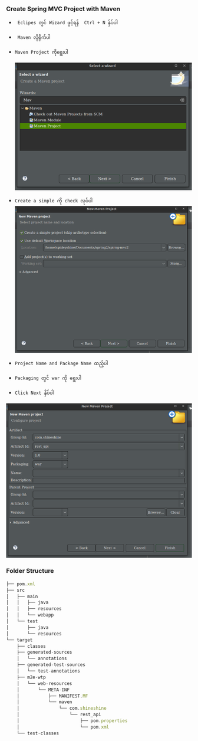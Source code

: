 ### Create Spring MVC Project with Maven

- ` Eclipes တွင် Wizard ဖွင့်ရန်  Ctrl + N နှ်ပ်ပါ`

- ` Maven လို့ရိုက်ပါ`

- `Maven Project ကိုရွေးပါ`

  ![](imgs/001.png)



- `Create a simple ကို check လုပ်ပါ`
 ![](imgs/002.png)



-  `Project Name and Package Name ထည့်ပါ`
-  `Packaging တွင် war ကို ရွေးပါ`
- `Click Next နှိပ်ပါ`

![](imgs/003.png)



### Folder Structure

```js
├── pom.xml
├── src
│   ├── main
│   │   ├── java
│   │   ├── resources
│   │   └── webapp
│   └── test
│       ├── java
│       └── resources
└── target
    ├── classes
    ├── generated-sources
    │   └── annotations
    ├── generated-test-sources
    │   └── test-annotations
    ├── m2e-wtp
    │   └── web-resources
    │       └── META-INF
    │           ├── MANIFEST.MF
    │           └── maven
    │               └── com.shineshine
    │                   └── rest_api
    │                       ├── pom.properties
    │                       └── pom.xml
    └── test-classes
```

